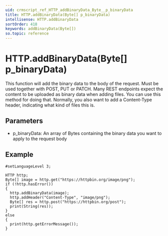 ```yaml
---
uid: crmscript_ref_HTTP_addBinaryData_Byte__p_binaryData
title: HTTP.addBinaryData(Byte[] p_binaryData)
intellisense: HTTP.addBinaryData
sortOrder: 418
keywords: addBinaryData(Byte[])
so.topic: reference
---
```


# HTTP.addBinaryData(Byte[] p_binaryData)

This function will add the binary data to the body of the request. Must be used together with POST, PUT or PATCH.
Many REST endpoints expect the content to be uploaded as binary data when adding files. You can use this method for
doing that. Normally, you also want to add a Content-Type header, indicating what kind of files this is.

## Parameters

 - p_binaryData: An array of Bytes containing the binary data you want to apply to the request body

## Example

    #setLanguageLevel 3;

    HTTP http;
    Byte[] image = http.get("https://httpbin.org/image/png");
    if (!http.hasError())
    {
      http.addBinaryData(image);
      http.addHeader("Content-Type", "image/png");
      Byte[] res = http.post("https://httpbin.org/post");
      print(String(res));
    }
    else
    {
      print(http.getErrorMessage());
    }

